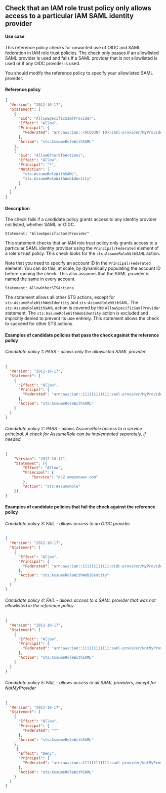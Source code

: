 ## Check that an IAM role trust policy only allows access to a particular IAM SAML identity provider

#### Use case

This reference policy checks for unwanted use of OIDC and SAML federation in IAM role trust policies. The check only passes if an allowlisted SAML provider is used and fails if a SAML provider that is not allowlisted is used or if any OIDC provider is used.

You should modify the reference policy to specify your allowlisted SAML provider.


#### Reference policy
```json
{
  "Version": "2012-10-17",
  "Statement": [
    {
      "Sid": "AllowSpecificSamlProvider",
      "Effect": "Allow",
      "Principal": {
        "Federated": "arn:aws:iam::<ACCOUNT ID>:saml-provider/MyProvider"
      },
      "Action": "sts:AssumeRoleWithSAML"
    },
    {
      "Sid": "AllowOtherSTSActions",
      "Effect": "Allow",
      "Principal": "*",
      "NotAction": [
        "sts:AssumeRoleWithSAML",
        "sts:AssumeRoleWithWebIdentity"
      ]
    }
  ]
}
```

#### Description

The check fails if a candidate policy grants access to any identity provider not listed, whether SAML or OIDC.

```Statement: "AllowSpecificSamlProvider"```

This statement checks that an IAM role trust policy only grants access to a particular SAML identity provider using the ```Principal/Federated``` element of a role's trust policy.  This check looks for the ```sts:AssumeRoleWithSAML``` action. 

Note that you need to specify an account ID in the ```Principal/Federated``` element. You can do this, at scale, by dynamically populating the account ID before running the check. This also assumes that the SAML provider is named the same in every account.

```Statement: AllowOtherSTSActions```

The statement allows all other STS actions, except for ```sts:AssumeRoleWithWebIdentity``` and ```sts:AssumeRoleWithSAML```.  The ```sts:AssumeRoleWithSAML``` action is covered by the ```AllowSpecificSamlProvider``` statement. The ```sts:AssumeRoleWithWebIdentity``` action is excluded and implicitly denied to prevent its use entirely. This statement allows the check to succeed for other STS actions.


#### Examples of candidate policies that pass the check against the reference policy

###### Candidate policy 1: PASS - allows only the allowlisted SAML provider
```json
{
  "Version": "2012-10-17",
  "Statement": [
    {
      "Effect": "Allow",
      "Principal": {
        "Federated": "arn:aws:iam::111111111111:saml-provider/MyProvider"
      },
      "Action": "sts:AssumeRoleWithSAML"
    }
  ]
}
```


###### Candidate policy 2: PASS - allows AssumeRole access to a service principal. A check for AssumeRole can be implemented separately, if needed.
```json
{
	"Version": "2012-10-17",
	"Statement": [{
        "Effect": "Allow",
        "Principal": {
            "Service": "ec2.amazonaws.com"
        },
        "Action": "sts:AssumeRole"
    }]
}
```

#### Examples of candidate policies that fail the check against the reference policy

###### Candidate policy 3: FAIL - allows access to an OIDC provider
```json
{
  "Version": "2012-10-17",
  "Statement": [
    {
      "Effect": "Allow",
      "Principal": {
        "Federated": "arn:aws:iam::111111111111:oidc-provider/MyProvider"
      },
      "Action": "sts:AssumeRoleWithWebIdentity"
    }
  ]
}
```

###### Candidate policy 4: FAIL - allows access to a SAML provider that was not allowlisted in the reference policy
```json
{
  "Version": "2012-10-17",
  "Statement": [
    {
      "Effect": "Allow",
      "Principal": {
        "Federated": "arn:aws:iam::111111111111:saml-provider/NotMyProvider"
      },
      "Action": "sts:AssumeRoleWithSAML"
    }
  ]
}
```


###### Candidate policy 5: FAIL - allows access to all SAML providers, except for NotMyProvider
```json
{
  "Version": "2012-10-17",
  "Statement": [
    {
      "Effect": "Allow",
      "Principal": {
        "Federated": "*"
      },
      "Action": "sts:AssumeRoleWithSAML"
    },
     {
      "Effect": "Deny",
      "Principal": {
        "Federated": "arn:aws:iam::111111111111:saml-provider/NotMyProvider"
      },
      "Action": "sts:AssumeRoleWithSAML"
    }
  ]
}
```
